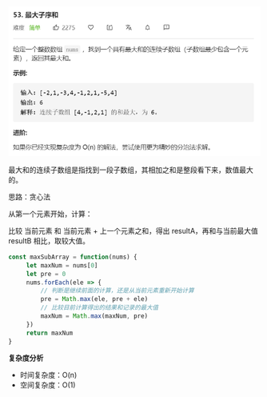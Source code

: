 ![](../images/lc53.png)

最大和的连续子数组是指找到一段子数组，其相加之和是整段看下来，数值最大的。

思路：贪心法

从第一个元素开始，计算：

比较 当前元素 和 当前元素 + 上一个元素之和，得出 resultA，再和与当前最大值 resultB 相比，取较大值。

```javascript
const maxSubArray = function(nums) {
     let maxNum = nums[0]
     let pre = 0
     nums.forEach(ele => {
       	 // 判断是继续前面的计算，还是从当前元素重新开始计算
         pre = Math.max(ele, pre + ele)
       	 // 比较目前计算得出的结果和记录的最大值
         maxNum = Math.max(maxNum, pre)
     })
     return maxNum
}
```

**复杂度分析**

- 时间复杂度：O(n)
- 空间复杂度：O(1)